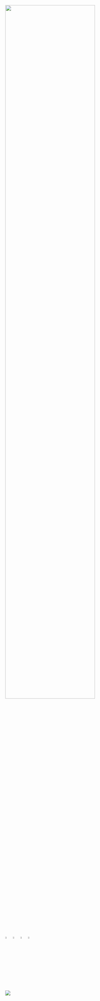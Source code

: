 <a href="#"><img src="https://github.com/himanshusharma89/himanshusharma89/blob/master/about.png" width="75%"></a>

[<img src="https://img.icons8.com/color/48/000000/twitter.png" width="4%"/>](https://twitter.com/_SharmaHimanshu) [<img src="https://img.icons8.com/color/48/000000/stackoverflow.png" width="4%"/>](https://stackoverflow.com/users/11545939/himanshu-sharma) [<img src="https://img.icons8.com/color/48/000000/linkedin.png" width="4%"/>](https://www.linkedin.com/in/himanshusharma89/) [<img src="https://img.icons8.com/ios-filled/50/000000/medium-monogram.png" width="4%"/>](https://medium.com/@rageremix)

<img src="https://github-readme-stats.vercel.app/api?username=himanshusharma89&&show_icons=true&title_color=08fdd8&icon_color=bb2acf&text_color=ffffff&bg_color=181818" />

<!--
**himanshusharma89/himanshusharma89** is a ✨ _special_ ✨ repository because its `README.md` (this file) appears on your GitHub profile.

Here are some ideas to get you started:

- 🔭 I’m currently working on ...
- 🌱 I’m currently learning ...
- 👯 I’m looking to collaborate on ...
- 🤔 I’m looking for help with ...
- 💬 Ask me about ...
- 📫 How to reach me: ...
- 😄 Pronouns: ...
- ⚡ Fun fact: ...
-->

<!--
```html
<script src="https://gist.github.com/MedRedha/fd8e2481bde2610c96b9aafde543879c.js"></script>
```
-->
